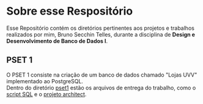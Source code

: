# Sobre esse Respositório
Esse Repositório contém os diretórios pertinentes aos projetos e trabalhos realizados por mim, Bruno Secchin Telles, durante a disciplina de **Design e Desenvolvimento de Banco de Dados I**.

## PSET 1
O PSET 1 consiste na criação de um banco de dados chamado "Lojas UVV" implementado ao PostgreSQL.<br />Dentro do diretório [pset1](https://github.com/Bruno-Secchin/uvv_bd1_cc1md/tree/main/pset1) estão os arquivos de entrega do trabalho, como o [script SQL](https://github.com/Bruno-Secchin/uvv_bd1_cc1md/blob/main/pset1/cc1md_202307860_postgresql.sql) e o [projeto architect](https://github.com/Bruno-Secchin/uvv_bd1_cc1md/blob/main/pset1/cc1md_202307860_postgresql.pdf).

